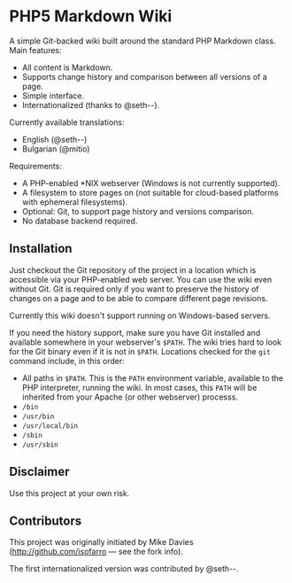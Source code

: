 PHP5 Markdown Wiki
==================

A simple Git-backed wiki built around the standard PHP Markdown class. Main features:

- All content is Markdown.
- Supports change history and comparison between all versions of a page.
- Simple interface.
- Internationalized (thanks to @seth--).

Currently available translations:

- English (@seth--)
- Bulgarian (@mitio)

Requirements:

- A PHP-enabled *NIX webserver (Windows is not currently supported).
- A filesystem to store pages on (not suitable for cloud-based platforms with ephemeral filesystems).
- Optional: Git, to support page history and versions comparison.
- No database backend required.

Installation
------------

Just checkout the Git repository of the project in a location which is accessible via your PHP-enabled web server. You can use the wiki even without Git. Git is required only if you want to preserve the history of changes on a page and to be able to compare different page revisions.

Currently this wiki doesn't support running on Windows-based servers.

If you need the history support, make sure you have Git installed and available somewhere in your webserver's `$PATH`. The wiki tries hard to look for the Git binary even if it is not in `$PATH`. Locations checked for the `git` command include, in this order:

- All paths in `$PATH`. This is the `PATH` environment variable, available to the PHP interpreter, running the wiki. In most cases, this `PATH` will be inherited from your Apache (or other webserver) processs.
- `/bin`
- `/usr/bin`
- `/usr/local/bin`
- `/sbin`
- `/usr/sbin`

Disclaimer
----------

Use this project at your own risk.

Contributors
------------

This project was originally initiated by Mike Davies (http://github.com/isofarro — see the fork info).

The first internationalized version was contributed by @seth--.
